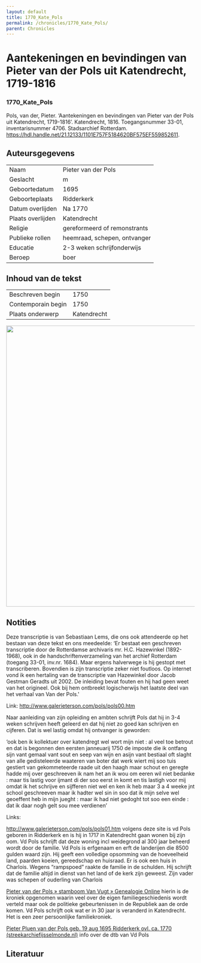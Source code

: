 ```yaml
---
layout: default
title: 1770_Kate_Pols
permalink: /chronicles/1770_Kate_Pols/
parent: Chronicles
--- 
```



# Aantekeningen en bevindingen van Pieter van der Pols uit Katendrecht, 1719-1816 

### 1770_Kate_Pols 

Pols, van der, Pieter. ‘Aantekeningen en bevindingen van Pieter van der Pols uit Katendrecht, 1719-1816’. Katendrecht, 1816. Toegangsnummer 33-01, inventarisnummer 4706. Stadsarchief Rotterdam. https://hdl.handle.net/21.12133/1101E757F5184620BF575EF559852611. 

## Auteursgegevens 

| | | 
| --------------- | --------------- | 
| Naam | Pieter van der Pols | 
| Geslacht | m | 
| Geboortedatum | 1695 | 
| Geboorteplaats | Ridderkerk | 
| Datum overlijden | Na 1770 | 
| Plaats overlijden | Katendrecht | 
| Religie | gereformeerd of remonstrants | 
| Publieke rollen | heemraad, schepen, ontvanger | 
| Educatie | 2-3 weken schrijfonderwijs | 
| Beroep | boer | 

## Inhoud van de tekst 

| | | 
| --------------- | --------------- | 
| Beschreven begin | 1750 | 
| Contemporain begin | 1750 | 
| Plaats onderwerp | Katendrecht | 

[<img src="..\..\barplots_chronicles\1770_Kate_Pols.jpg" width="750"/>](..\..\barplots_chronicles\1770_Kate_Pols.jpg) 

## Notities 

Deze transcriptie is van Sebastiaan Lems, die ons ook attendeerde op het
bestaan van deze tekst en ons meedeelde: ‘Er bestaat een geschreven transcriptie door de Rotterdamse archivaris mr.
H.C. Hazewinkel (1892-1968), ook in de handschriftenverzameling van het
archief Rotterdam (toegang 33-01, inv.nr. 1684). Maar ergens halverwege is hij
gestopt met transcriberen. Bovendien is zijn transcriptie zeker niet foutloos.
Op internet vond ik een hertaling van de transcriptie van Hazewinkel door
Jacob Gestman Geradts uit 2002.  De inleiding bevat fouten en hij had geen
weet van het origineel. Ook bij hem ontbreekt logischerwijs het laatste deel
van het verhaal van Van der Pols.'

Link: <http://www.galerieterson.com/pols/pols00.htm>



Naar aanleiding van zijn opleiding en ambten schrijft Pols dat hij in 3-4 weken schrijven heeft geleerd en dat hij niet zo goed kan schrijven en cijferen. Dat is wel lastig omdat hij ontvanger is geworden:

‘ook ben ik kollektuer over katendregt wel wort mijn niet : al veel toe betrout 
en dat is begonnen den eersten janneuarij 1750 de imposte die ik ontfang 
sijn vant gemaal vant sout en seep van wijn en asijn vant bestiaal oft slaght 
van alle gedisteleerde waateren van boter dat werk wiert mij soo tuis gestiert 
van gekommeteerde raade uit den haagh maar schout en geregte hadde mij over 
geschreeven ik nam het an ik wou om eeren wil niet bedanke : maar tis lastig 
voor ijmant di der soo eerst in komt en tis lastigh voor mij omdat ik het 
schrijve en sijfferen niet wel en ken ik heb maar 3 a 4 weeke jnt school 
geschreeven maar ik hadter wel sin in soo dat ik mijn selve wel geoeffent heb 
in mijn jueght : maar ik had niet gedoght tot soo een einde : dat ik daar nogh 
gelt sou mee verdienen’


Links:

<http://www.galerieterson.com/pols/pols01.htm> volgens deze site is vd
Pols geboren in Ridderkerk en is hij in 1717 in Katendrecht gaan wonen
bij zijn oom. Vd Pols schrijft dat deze woning incl weidegrond al 300 jaar
beheerd wordt door de familie. Vd Pols is erfgenaam en erft de landerijen die
8500 gulden waard zijn. Hij geeft een volledige opsomming van de hoeveelheid
land, paarden koeien, gereedschap en huisraad. Er is ook een huis in Charlois.
Wegens “rampspoed” raakte de familie in de schulden. Hij schrijft dat de familie
altijd in dienst van het land of de kerk zijn geweest. Zijn vader was schepen of
ouderling van Charlois



[Pieter van der Pols » stamboom Van Vugt » Genealogie
Online](https://www.genealogieonline.nl/stamboom-van-vugt/I11950.php) hierin
is de kroniek opgenomen waarin veel over de eigen familiegeschiedenis wordt
verteld maar ook de politieke gebeurtenissen in de Republiek aan de orde komen. Vd Pols
schrijft ook wat er in 30 jaar is veranderd in Katendrecht. Het is een zeer
persoonlijke familiekroniek.

[Pieter Pluen van der Pols geb. 19 aug 1695 Ridderkerk ovl. ca. 1770
(streekarchiefijsselmonde.nl)](https://streekarchiefijsselmonde.nl/tng/getperson.php?personID=I11015&tree=2)
info over de dtb van Vd Pols





## Literatuur 

